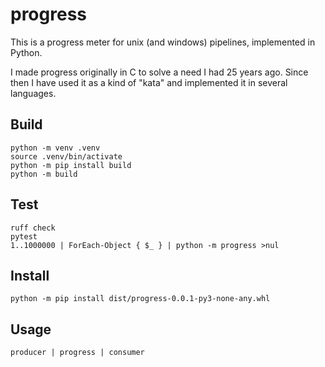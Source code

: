 # progress

This is a progress meter for unix (and windows) pipelines, implemented in Python.

I made progress originally in C to solve a need I had 25 years ago.
Since then I have used it as a kind of "kata" and implemented it in several languages.

## Build

```
python -m venv .venv
source .venv/bin/activate
python -m pip install build
python -m build
```

## Test

```
ruff check
pytest
1..1000000 | ForEach-Object { $_ } | python -m progress >nul
```

## Install

```
python -m pip install dist/progress-0.0.1-py3-none-any.whl
```

## Usage
```
producer | progress | consumer
```

